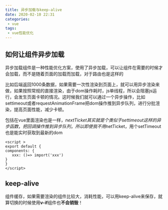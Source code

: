 ```yaml
---
title: 异步加载与keep-alive
date: 2020-02-10 22:31
categories: 
 - vue
tags: 
 - vue性能优化
---
```


<!-- more -->

## 如何让组件异步加载 <Badge text="性能优化" type="warn"/>

异步加载组件是一种性能优化方案，使用了异步加载，可以让组件在需要的时候才会加载，而不是随着页面的加载而加载，对于路由也是这样的

比如后端返回1000条数据，如果需要一次性渲染到页面上，就可以用异步渲染来做，如果按照常规的直接渲染，由于dom操作耗时，js单线程，所以会阻塞js运行，会发生页面卡顿的情况。这时候我们就可以通过一个异步操作，比如settimeout或者requestAnimationFrame把dom操作推到异步队列，进行分批渲染，提高页面性能，减少卡顿。

包括在vue里面渲染也是一样，$nextTicket 其实就是个类似于settimeout这样的异步函数，把回调操作推到异步队列，所以即使我不用$netTicket，用个setTimeout也是能实时获取到最新的dom

```vue
<script >
export default {
components: {
   xxx: ()=> import('xxx')
}
}
</script>
```

## keep-alive

组件缓存，如果需要渲染的组件比较大，消耗性能，可以用keep-alive来保存，就算切换的时候使用**v-if**组件也**不会销毁**！
